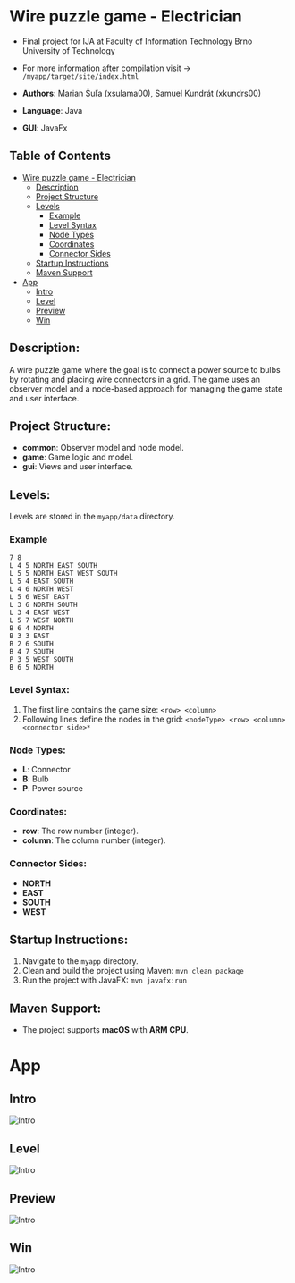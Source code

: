 #  Wire puzzle game - Electrician
 - Final project for IJA at Faculty of Information Technology Brno University of Technology
 - For more information after compilation visit -> `/myapp/target/site/index.html`

- **Authors**: Marian Šuľa (xsulama00), Samuel Kundrát (xkundrs00)
- **Language**: Java
- **GUI**: JavaFx

## Table of Contents

- [Wire puzzle game - Electrician](#wire-puzzle-game---electrician)
  - [Description](#description)
  - [Project Structure](#project-structure)
  - [Levels](#levels)
    - [Example](#example)
    - [Level Syntax](#level-syntax)
    - [Node Types](#node-types)
    - [Coordinates](#coordinates)
    - [Connector Sides](#connector-sides)
  - [Startup Instructions](#startup-instructions)
  - [Maven Support](#maven-support)
- [App](#app)
  - [Intro](#intro)
  - [Level](#level)
  - [Preview](#preview)
  - [Win](#win)

## Description:
A wire puzzle game where the goal is to connect a power source to bulbs by rotating and placing wire connectors in a grid. The game uses an observer model and a node-based approach for managing the game state and user interface.

## Project Structure:
- **common**: Observer model and node model.
- **game**: Game logic and model.
- **gui**: Views and user interface.

## Levels:
Levels are stored in the `myapp/data` directory.

### Example
```
7 8
L 4 5 NORTH EAST SOUTH
L 5 5 NORTH EAST WEST SOUTH
L 5 4 EAST SOUTH
L 4 6 NORTH WEST
L 5 6 WEST EAST
L 3 6 NORTH SOUTH
L 3 4 EAST WEST
L 5 7 WEST NORTH
B 6 4 NORTH
B 3 3 EAST
B 2 6 SOUTH
B 4 7 SOUTH
P 3 5 WEST SOUTH
B 6 5 NORTH
```

### Level Syntax:
1. The first line contains the game size:
`<row> <column>`
2. Following lines define the nodes in the grid:
`<nodeType> <row> <column> <connector side>*`

### Node Types:
- **L**: Connector
- **B**: Bulb
- **P**: Power source

### Coordinates:
- **row**: The row number (integer).
- **column**: The column number (integer).

### Connector Sides:
- **NORTH**
- **EAST**
- **SOUTH**
- **WEST**

## Startup Instructions:
1. Navigate to the `myapp` directory.
2. Clean and build the project using Maven:
`mvn clean package`
3. Run the project with JavaFX:
`mvn javafx:run`


## Maven Support:
- The project supports **macOS** with **ARM CPU**.

# App
## Intro
![Intro](./media/intro.png)

## Level
![Intro](./media/level.png)

## Preview
![Intro](./media/preview.png)

## Win
![Intro](./media/win.png)

